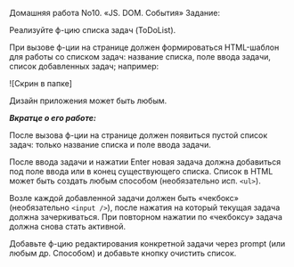 Домашняя работа No10. «JS. DOM. События» Задание:

Реализуйте ф-цию списка задач (ToDoList).

При вызове ф-ции на странице должен формироваться HTML-шаблон для
работы со списком задач: название списка, поле ввода задачи, список
добавленных задач; например:

![Скрин в папке]


Дизайн приложения может быть любым.


***Вкратце о его работе:***

После вызова ф-ции на странице должен появиться пустой список задач: только
название списка и поле ввода задачи.

После ввода задачи и нажатии Enter новая задача должна добавиться под поле
ввода или в конец существующего списка. Список в HTML может быть создать
любым способом (необязательно исп. ```<ul>```).

Возле каждой добавленной задачи должен быть «чекбокс» (необязательно
```<input />```), после нажатия на который текущая задача должна зачеркиваться. При
повторном нажатии по «чекбоксу» задача должна снова стать активной.

Добавьте ф-цию редактирования конкретной задачи через prompt (или любым
др. Способом) и добавьте кнопку очистить список.
